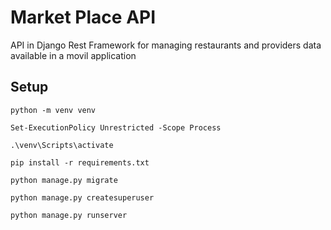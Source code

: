 # Market Place API


API in Django Rest Framework for managing restaurants and providers data available in a movil application


## Setup


```
python -m venv venv
```
```
Set-ExecutionPolicy Unrestricted -Scope Process
```
```
.\venv\Scripts\activate
```
```
pip install -r requirements.txt
```
```
python manage.py migrate
```
```
python manage.py createsuperuser
```
```
python manage.py runserver
```

